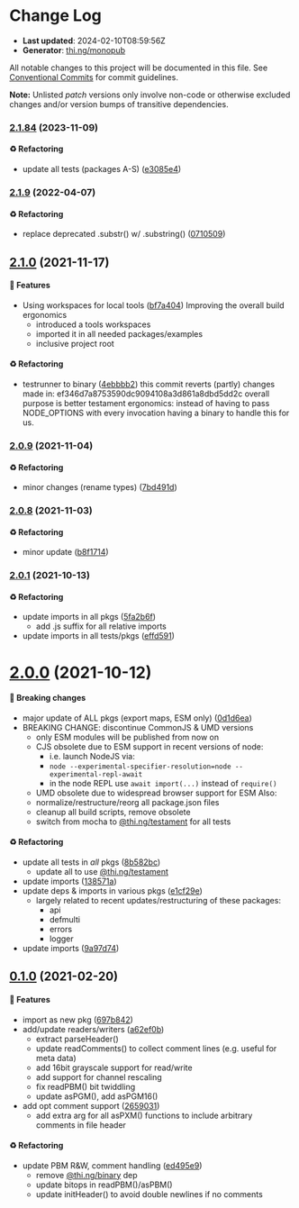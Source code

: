 # Change Log

- **Last updated**: 2024-02-10T08:59:56Z
- **Generator**: [thi.ng/monopub](https://thi.ng/monopub)

All notable changes to this project will be documented in this file.
See [Conventional Commits](https://conventionalcommits.org/) for commit guidelines.

**Note:** Unlisted _patch_ versions only involve non-code or otherwise excluded changes
and/or version bumps of transitive dependencies.

### [2.1.84](https://github.com/thi-ng/umbrella/tree/@thi.ng/pixel-io-netpbm@2.1.84) (2023-11-09)

#### ♻️ Refactoring

- update all tests (packages A-S) ([e3085e4](https://github.com/thi-ng/umbrella/commit/e3085e4))

### [2.1.9](https://github.com/thi-ng/umbrella/tree/@thi.ng/pixel-io-netpbm@2.1.9) (2022-04-07)

#### ♻️ Refactoring

- replace deprecated .substr() w/ .substring() ([0710509](https://github.com/thi-ng/umbrella/commit/0710509))

## [2.1.0](https://github.com/thi-ng/umbrella/tree/@thi.ng/pixel-io-netpbm@2.1.0) (2021-11-17)

#### 🚀 Features

- Using workspaces for local tools ([bf7a404](https://github.com/thi-ng/umbrella/commit/bf7a404))
  Improving the overall build ergonomics
  - introduced a tools workspaces
  - imported it in all needed packages/examples
  - inclusive project root

#### ♻️ Refactoring

- testrunner to binary ([4ebbbb2](https://github.com/thi-ng/umbrella/commit/4ebbbb2))
  this commit reverts (partly) changes made in:
  ef346d7a8753590dc9094108a3d861a8dbd5dd2c
  overall purpose is better testament ergonomics:
  instead of having to pass NODE_OPTIONS with every invocation
  having a binary to handle this for us.

### [2.0.9](https://github.com/thi-ng/umbrella/tree/@thi.ng/pixel-io-netpbm@2.0.9) (2021-11-04)

#### ♻️ Refactoring

- minor changes (rename types) ([7bd491d](https://github.com/thi-ng/umbrella/commit/7bd491d))

### [2.0.8](https://github.com/thi-ng/umbrella/tree/@thi.ng/pixel-io-netpbm@2.0.8) (2021-11-03)

#### ♻️ Refactoring

- minor update ([b8f1714](https://github.com/thi-ng/umbrella/commit/b8f1714))

### [2.0.1](https://github.com/thi-ng/umbrella/tree/@thi.ng/pixel-io-netpbm@2.0.1) (2021-10-13)

#### ♻️ Refactoring

- update imports in all pkgs ([5fa2b6f](https://github.com/thi-ng/umbrella/commit/5fa2b6f))
  - add .js suffix for all relative imports
- update imports in all tests/pkgs ([effd591](https://github.com/thi-ng/umbrella/commit/effd591))

# [2.0.0](https://github.com/thi-ng/umbrella/tree/@thi.ng/pixel-io-netpbm@2.0.0) (2021-10-12)

#### 🛑 Breaking changes

- major update of ALL pkgs (export maps, ESM only) ([0d1d6ea](https://github.com/thi-ng/umbrella/commit/0d1d6ea))
- BREAKING CHANGE: discontinue CommonJS & UMD versions
  - only ESM modules will be published from now on
  - CJS obsolete due to ESM support in recent versions of node:
    - i.e. launch NodeJS via:
    - `node --experimental-specifier-resolution=node --experimental-repl-await`
    - in the node REPL use `await import(...)` instead of `require()`
  - UMD obsolete due to widespread browser support for ESM
  Also:
  - normalize/restructure/reorg all package.json files
  - cleanup all build scripts, remove obsolete
  - switch from mocha to [@thi.ng/testament](https://github.com/thi-ng/umbrella/tree/main/packages/testament) for all tests

#### ♻️ Refactoring

- update all tests in _all_ pkgs ([8b582bc](https://github.com/thi-ng/umbrella/commit/8b582bc))
  - update all to use [@thi.ng/testament](https://github.com/thi-ng/umbrella/tree/main/packages/testament)
- update imports ([138571a](https://github.com/thi-ng/umbrella/commit/138571a))
- update deps & imports in various pkgs ([e1cf29e](https://github.com/thi-ng/umbrella/commit/e1cf29e))
  - largely related to recent updates/restructuring of these packages:
    - api
    - defmulti
    - errors
    - logger
- update imports ([9a97d74](https://github.com/thi-ng/umbrella/commit/9a97d74))

## [0.1.0](https://github.com/thi-ng/umbrella/tree/@thi.ng/pixel-io-netpbm@0.1.0) (2021-02-20)

#### 🚀 Features

- import as new pkg ([697b842](https://github.com/thi-ng/umbrella/commit/697b842))
- add/update readers/writers ([a62ef0b](https://github.com/thi-ng/umbrella/commit/a62ef0b))
  - extract parseHeader()
  - update readComments() to collect comment lines
    (e.g. useful for meta data)
  - add 16bit grayscale support for read/write
  - add support for channel rescaling
  - fix readPBM() bit twiddling
  - update asPGM(), add asPGM16()
- add opt comment support ([2659031](https://github.com/thi-ng/umbrella/commit/2659031))
  - add extra arg for all asPXM() functions to include
    arbitrary comments in file header

#### ♻️ Refactoring

- update PBM R&W, comment handling ([ed495e9](https://github.com/thi-ng/umbrella/commit/ed495e9))
  - remove [@thi.ng/binary](https://github.com/thi-ng/umbrella/tree/main/packages/binary) dep
  - update bitops in readPBM()/asPBM()
  - update initHeader() to avoid double newlines if no comments
